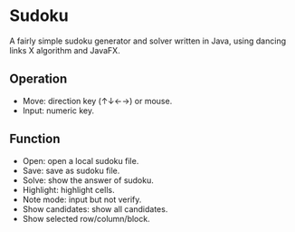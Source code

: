 # Sudoku

A fairly simple sudoku generator and solver written in Java, using dancing links X algorithm and JavaFX.

## Operation
 - Move: direction key (↑↓←→) or mouse.
 - Input: numeric key.

## Function
 - Open: open a local sudoku file.
 - Save: save as sudoku file.
 - Solve: show the answer of sudoku.
 - Highlight: highlight cells.
 - Note mode: input but not verify.
 - Show candidates: show all candidates.
 - Show selected row/column/block.
